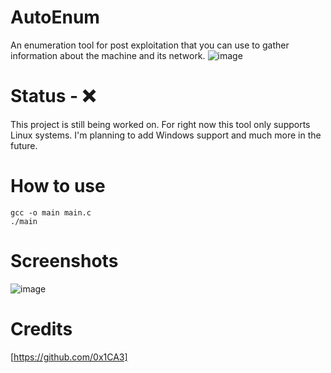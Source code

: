 # AutoEnum
An enumeration tool for post exploitation that you can use to gather information about the machine and its network.
![image](https://user-images.githubusercontent.com/78043996/118904311-9c0d3700-b8e7-11eb-833f-1f3daf18c5c5.png)

# Status - ❌
This project is still being worked on. For right now this tool only supports Linux systems. I'm planning to add Windows support and much more in the future.

# How to use
```
gcc -o main main.c
./main
```
# Screenshots
![image](https://user-images.githubusercontent.com/78043996/118904665-5866fd00-b8e8-11eb-862b-f04b717dc5ed.png)

# Credits
[https://github.com/0x1CA3]
